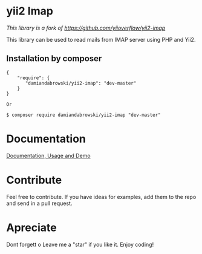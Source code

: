 yii2 Imap
==========

_This library is a fork of https://github.com/yiioverflow/yii2-imap_


This library can be used to read mails from IMAP server using PHP and Yii2.

Installation by composer
------------
```composer
{
    "require": {
       "damiandabrowski/yii2-imap": "dev-master"
    }
}

Or

$ composer require damiandabrowski/yii2-imap "dev-master"
```

# Documentation
[Documentation, Usage and Demo](http://blog.yiioverflow.com/yii2-imap)

# Contribute
Feel free to contribute. If you have ideas for examples, add them to the repo and send in a pull request.

# Apreciate
Dont forgett o Leave me a "star" if you like it. Enjoy coding!
